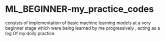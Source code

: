 # ML_BEGINNER-my_practice_codes
consists of implementation of basic machine learning models at a very beginner stage which were being learned by me progressively , acting as a  log Of my doily practice  
